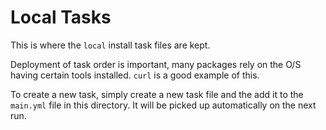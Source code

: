 # Local Tasks

This is where the `local` install task files are kept.

Deployment of task order is important, many packages rely on the O/S having
certain tools installed. `curl` is a good example of this.

To create a new task, simply create a new task file and the add it to the `main.yml`
file in this directory. It will be picked up automatically on the next run.
